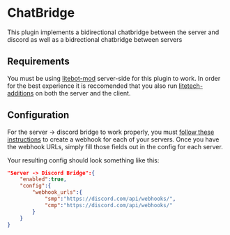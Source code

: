 # ChatBridge

This plugin implements a bidirectional chatbridge between the server and discord as well as a bidrectional chatbridge between servers

## Requirements

You must be using [litebot-mod](https://github.com/iDarkLightning/litebot-mod) server-side for this plugin to work. In order for the best experience it is reccomended that you also run [litetech-additions](https://github.com/LiteTechMC/litetech-additions) on both the server and the client.

## Configuration
For the server -> discord bridge to work properly, you must [follow these instructions](https://support.discord.com/hc/en-us/articles/228383668-Intro-to-Webhooks) to create a webhook for each of your servers.
Once you have the webhook URLs, simply fill those fields out in the config for each server.

Your resulting config should look something like this:
```json
"Server -> Discord Bridge":{
    "enabled":true,
    "config":{
        "webhook_urls":{
            "smp":"https://discord.com/api/webhooks/",
            "cmp":"https://discord.com/api/webhooks/"
        }
    }
}
```
